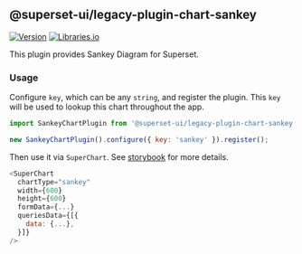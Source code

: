 <!--
Licensed to the Apache Software Foundation (ASF) under one
or more contributor license agreements.  See the NOTICE file
distributed with this work for additional information
regarding copyright ownership.  The ASF licenses this file
to you under the Apache License, Version 2.0 (the
"License"); you may not use this file except in compliance
with the License.  You may obtain a copy of the License at

  http://www.apache.org/licenses/LICENSE-2.0

Unless required by applicable law or agreed to in writing,
software distributed under the License is distributed on an
"AS IS" BASIS, WITHOUT WARRANTIES OR CONDITIONS OF ANY
KIND, either express or implied.  See the License for the
specific language governing permissions and limitations
under the License.
-->

## @superset-ui/legacy-plugin-chart-sankey

[![Version](https://img.shields.io/npm/v/@superset-ui/legacy-plugin-chart-sankey.svg?style=flat)](https://www.npmjs.com/package/@superset-ui/legacy-plugin-chart-sankey)
[![Libraries.io](https://img.shields.io/librariesio/release/npm/%40superset-ui%2Flegacy-plugin-chart-sankey?style=flat)](https://libraries.io/npm/@superset-ui%2Flegacy-plugin-chart-sankey)

This plugin provides Sankey Diagram for Superset.

### Usage

Configure `key`, which can be any `string`, and register the plugin. This `key` will be used to
lookup this chart throughout the app.

```js
import SankeyChartPlugin from '@superset-ui/legacy-plugin-chart-sankey';

new SankeyChartPlugin().configure({ key: 'sankey' }).register();
```

Then use it via `SuperChart`. See
[storybook](https://apache-superset.github.io/superset-ui-plugins/?selectedKind=plugin-chart-sankey)
for more details.

```js
<SuperChart
  chartType="sankey"
  width={600}
  height={600}
  formData={...}
  queriesData={[{
    data: {...},
  }]}
/>
```

